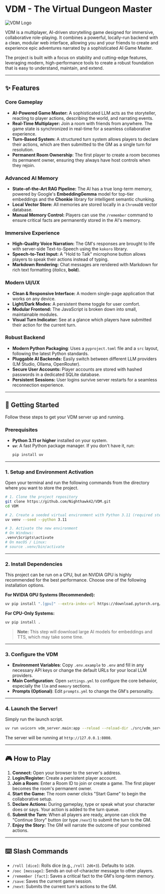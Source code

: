 # VDM - The Virtual Dungeon Master

![VDM Logo](https://i.imgur.com/10m2zls.png)

VDM is a multiplayer, AI-driven storytelling game designed for immersive, collaborative role-playing. It combines a powerful, locally-run backend with a clean, modular web interface, allowing you and your friends to create and experience epic adventures narrated by a sophisticated AI Game Master.

The project is built with a focus on stability and cutting-edge features, leveraging modern, high-performance tools to create a robust foundation that is easy to understand, maintain, and extend.

---

## ✨ Features

### Core Gameplay
* **AI-Powered Game Master:** A sophisticated LLM acts as the storyteller, reacting to player actions, describing the world, and narrating events.
* **Real-Time Multiplayer:** Join a room with friends from anywhere. The game state is synchronized in real-time for a seamless collaborative experience.
* **Turn-Based System:** A structured turn system allows players to declare their actions, which are then submitted to the GM as a single turn for resolution.
* **Permanent Room Ownership**: The first player to create a room becomes its permanent owner, ensuring they always have host controls when they rejoin.

### Advanced AI Memory
* **State-of-the-Art RAG Pipeline:** The AI has a true long-term memory, powered by Google's **EmbeddingGemma** model for top-tier embeddings and the **Chonkie** library for intelligent semantic chunking.
* **Local Vector Store:** All memories are stored locally in a `ChromaDB` vector database.
* **Manual Memory Control:** Players can use the `/remember` command to ensure critical facts are permanently stored in the AI's memory.

### Immersive Experience
* **High-Quality Voice Narration:** The GM's responses are brought to life with server-side Text-to-Speech using the `kokoro` library.
* **Speech-to-Text Input:** A "Hold to Talk" microphone button allows players to speak their actions instead of typing.
* **Markdown Rendering:** Chat messages are rendered with Markdown for rich text formatting (*italics*, **bold**).

### Modern UI/UX
* **Clean & Responsive Interface:** A modern single-page application that works on any device.
* **Light/Dark Modes:** A persistent theme toggle for user comfort.
* **Modular Frontend:** The JavaScript is broken down into small, maintainable modules.
* **Visual Turn Indicator:** See at a glance which players have submitted their action for the current turn.

### Robust Backend
* **Modern Python Packaging**: Uses a `pyproject.toml` file and a `src` layout, following the latest Python standards.
* **Pluggable AI Backends:** Easily switch between different LLM providers (LM Studio, Ollama, OpenRouter).
* **Secure User Accounts:** Player accounts are stored with hashed passwords in a dedicated SQLite database.
* **Persistent Sessions:** User logins survive server restarts for a seamless reconnection experience.

---

## 🚀 Getting Started

Follow these steps to get your VDM server up and running.

### Prerequisites

* **Python 3.11 or higher** installed on your system.  
* **`uv`**: A fast Python package manager. If you don't have it, run:
  ```bash
  pip install uv
  ```

---

### 1. Setup and Environment Activation

Open your terminal and run the following commands from the directory where you want to store the project.

```bash
# 1. Clone the project repository
git clone https://github.com/Nighthawk42/VDM.git
cd VDM

# 2. Create a seeded virtual environment with Python 3.11 (required step)
uv venv --seed --python 3.11

# 3. Activate the new environment
# On Windows:
.venv\Scripts\activate
# On macOS / Linux:
# source .venv/bin/activate
```

---

### 2. Install Dependencies

This project can be run on a CPU, but an NVIDIA GPU is highly recommended for the best performance. Choose one of the following installation options.

**For NVIDIA GPU Systems (Recommended):**
```bash
uv pip install ".[gpu]" --extra-index-url https://download.pytorch.org/whl/cu121
```

**For CPU-Only Systems:**
```bash
uv pip install .
```

> **Note:** This step will download large AI models for embeddings and TTS, which may take some time.

---

### 3. Configure the VDM

* **Environment Variables**: Copy `.env.example` to `.env` and fill in any necessary API keys or change the default URLs for your local LLM providers.  
* **Main Configuration**: Open `settings.yml` to configure the core behavior, especially the `llm` and `memory` sections.  
* **Prompts (Optional)**: Edit `prompts.yml` to change the GM's personality.  

---

### 4. Launch the Server!

Simply run the launch script.

```bash
uv run uvicorn vdm_server.main:app --reload --reload-dir ./src/vdm_server --reload-dir ./web --host 127.0.0.1 --port 8000
```

The server will be running at `http://127.0.0.1:8000`.

---

## 🎮 How to Play

1. **Connect:** Open your browser to the server's address.  
2. **Login/Register:** Create a persistent player account.  
3. **Join a Room:** Enter a Room ID to join or create a game. The first player becomes the room's permanent owner.  
4. **Start the Game:** The room owner clicks "Start Game" to begin the collaborative setup.  
5. **Declare Actions:** During gameplay, type or speak what your character does or says. Your action is added to the turn queue.  
6. **Submit the Turn:** When all players are ready, anyone can click the "Continue Story" button (or type `/next`) to submit the turn to the GM.  
7. **Enjoy the Story:** The GM will narrate the outcome of your combined actions.  

---

## ⌨️ Slash Commands

* `/roll [dice]`: Rolls dice (e.g., `/roll 2d6+3`). Defaults to `1d20`.  
* `/ooc [message]`: Sends an out-of-character message to other players.  
* `/remember [fact]`: Saves a critical fact to the GM's long-term memory.  
* `/save`: Saves the current game session.  
* `/next`: Submits the current turn's actions to the GM.  
